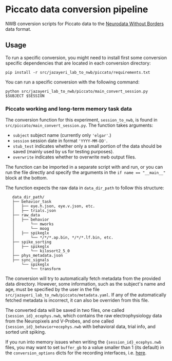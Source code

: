 # Piccato data conversion pipeline
NWB conversion scripts for Piccato data to the [Neurodata Without Borders](https://nwb-overview.readthedocs.io/) data format.


## Usage
To run a specific conversion, you might need to install first some conversion specific dependencies that are located in each conversion directory:

```
pip install -r src/jazayeri_lab_to_nwb/piccato/requirements.txt
```

You can run a specific conversion with the following command:
```
python src/jazayeri_lab_to_nwb/piccato/main_convert_session.py $SUBJECT $SESSION
```

### Piccato working and long-term memory task data
The conversion function for this experiment, `session_to_nwb`, is found in `src/piccato/main_convert_session.py`. The function takes arguments:
* `subject` subject name (currently only `'elgar'`.)
* `session` session date in format `'YYYY-MM-DD'`.
* `stub_test` indicates whether only a small portion of the data should be saved (mainly used by us for testing purposes).
* `overwrite` indicates whether to overwrite nwb output files.

The function can be imported in a separate script with and run, or you can run the file directly and specify the arguments in the `if name == "__main__"` block at the bottom.

The function expects the raw data in `data_dir_path` to follow this structure:
```
   data_dir_path/
   ├── behavior_task
   │   ├── eye.h.json, eye.v.json, etc.
   │   ├── trials.json
   ├── raw_data
   │   ├── behavior
   │       └── mworks
   │       └── moog
   │   ├── spikeglx
   │       └── */*/*.ap.bin, */*/*.lf.bin, etc.
   ├── spike_sorting
   │   ├── spikeglx
   │       └── kilosort2_5_0
   ├── phys_metadata.json
   ├── sync_signals
       └── spikeglx
       	   └── transform
```
The conversion will try to automatically fetch metadata from the provided data directory. However, some information, such as the subject's name and age, must be specified by the user in the file `src/jazayeri_lab_to_nwb/piccato/metadata.yaml`. If any of the automatically fetched metadata is incorrect, it can also be overriden from this file.

The converted data will be saved in two files, one called `{session_id}_ecephys.nwb`, which contains the raw electrophysiology data from the Neuropixels and V-Probes, and one called `{session_id}_behavior+ecephys.nwb` with behavioral data, trial info, and sorted unit spiking.

If you run into memory issues when writing the `{session_id}_ecephys.nwb` files, you may want to set `buffer_gb` to a value smaller than 1 (its default) in the `conversion_options` dicts for the recording interfaces, i.e. [here](https://github.com/catalystneuro/jazayeri-lab-to-nwb/blob/vprobe_dev/src/jazayeri_lab_to_nwb/watters/main_convert_session.py#L189).
